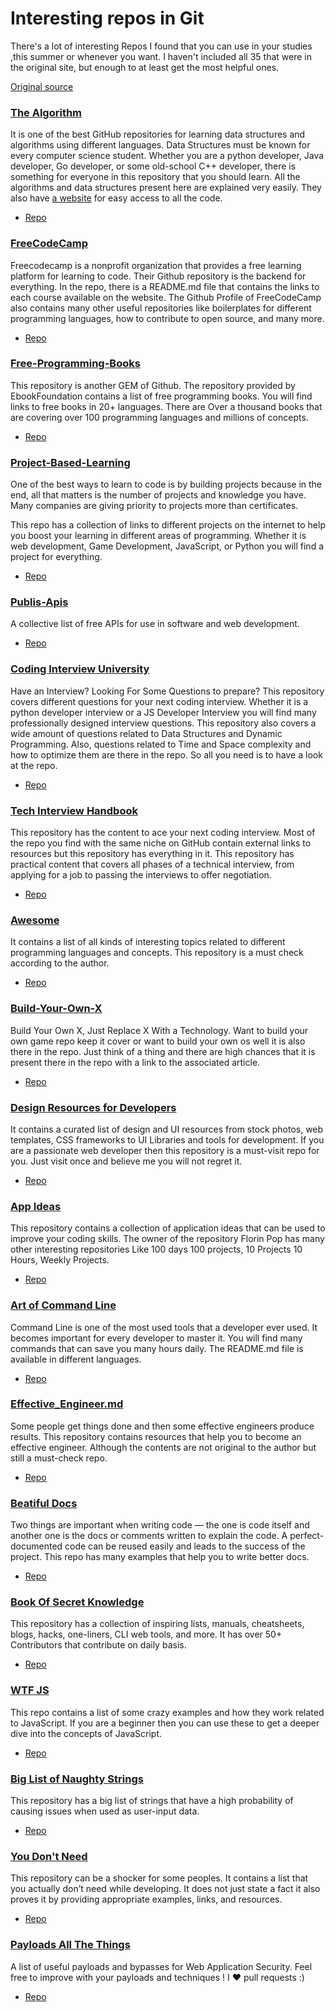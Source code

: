 # Interesting repos in Git

There's a lot of interesting Repos I found that you can use in your studies ,this summer or whenever you want. I haven't included all 35 that were in the original site, but enough to at least get the most helpful ones.

[Original source](https://medium.com/pythoneers/35-most-valuable-github-repositories-for-developers-45ab9df1af81)


### [The Algorithm](https://github.com/TheAlgorithms)
It is one of the best GitHub repositories for learning data structures and algorithms using different languages. Data Structures must be known for every computer science student. Whether you are a python developer, Java developer, Go developer, or some old-school C++ developer, there is something for everyone in this repository that you should learn. All the algorithms and data structures present here are explained very easily. They also have [a website](https://the-algorithms.com/) for easy access to all the code.
- [Repo](https://github.com/TheAlgorithms)


### [FreeCodeCamp](https://github.com/freeCodeCamp)
Freecodecamp is a nonprofit organization that provides a free learning platform for learning to code. Their Github repository is the backend for everything. In the repo, there is a README.md file that contains the links to each course available on the website. The Github Profile of FreeCodeCamp also contains many other useful repositories like boilerplates for different programming languages, how to contribute to open source, and many more.
- [Repo](https://github.com/freeCodeCamp)


### [Free-Programming-Books](https://github.com/EbookFoundation/free-programming-books)
This repository is another GEM of Github. The repository provided by EbookFoundation contains a list of free programming books. You will find links to free books in 20+ languages. There are Over a thousand books that are covering over 100 programming languages and millions of concepts.
- [Repo](https://github.com/EbookFoundation/free-programming-books)


### [Project-Based-Learning](https://github.com/practical-tutorials/project-based-learning)
One of the best ways to learn to code is by building projects because in the end, all that matters is the number of projects and knowledge you have. Many companies are giving priority to projects more than certificates.

This repo has a collection of links to different projects on the internet to help you boost your learning in different areas of programming. Whether it is web development, Game Development, JavaScript, or Python you will find a project for everything.
- [Repo](https://github.com/practical-tutorials/project-based-learning)


### [Publis-Apis](https://github.com/public-apis/public-apis)
A collective list of free APIs for use in software and web development.
- [Repo](https://github.com/public-apis/public-apis)


### [Coding Interview University](https://github.com/jwasham/coding-interview-university)
Have an Interview? Looking For Some Questions to prepare? This repository covers different questions for your next coding interview. Whether it is a python developer interview or a JS Developer Interview you will find many professionally designed interview questions. This repository also covers a wide amount of questions related to Data Structures and Dynamic Programming. Also, questions related to Time and Space complexity and how to optimize them are there in the repo. So all you need is to have a look at the repo.
- [Repo](https://github.com/jwasham/coding-interview-university)


### [Tech Interview Handbook](https://github.com/yangshun/tech-interview-handbook)
This repository has the content to ace your next coding interview. Most of the repo you find with the same niche on GitHub contain external links to resources but this repository has everything in it. This repository has practical content that covers all phases of a technical interview, from applying for a job to passing the interviews to offer negotiation.
- [Repo](https://github.com/yangshun/tech-interview-handbook)


### [Awesome](https://github.com/sindresorhus/awesome)
It contains a list of all kinds of interesting topics related to different programming languages and concepts. This repository is a must check according to the author.
- [Repo](https://github.com/sindresorhus/awesome)


### [Build-Your-Own-X](https://github.com/codecrafters-io/build-your-own-x)
Build Your Own X, Just Replace X With a Technology. Want to build your own game repo keep it cover or want to build your own os well it is also there in the repo. Just think of a thing and there are high chances that it is present there in the repo with a link to the associated article.
- [Repo](https://github.com/codecrafters-io/build-your-own-x)


### [Design Resources for Developers](https://github.com/bradtraversy/design-resources-for-developers)
It contains a curated list of design and UI resources from stock photos, web templates, CSS frameworks to UI Libraries and tools for development. If you are a passionate web developer then this repository is a must-visit repo for you. Just visit once and believe me you will not regret it.
- [Repo](https://github.com/bradtraversy/design-resources-for-developers)


### [App Ideas](https://github.com/florinpop17/app-ideas)
This repository contains a collection of application ideas that can be used to improve your coding skills. The owner of the repository Florin Pop has many other interesting repositories Like 100 days 100 projects, 10 Projects 10 Hours, Weekly Projects.
- [Repo](https://github.com/florinpop17/app-ideas)


### [Art of Command Line](https://github.com/jlevy/the-art-of-command-line)
Command Line is one of the most used tools that a developer ever used. It becomes important for every developer to master it. You will find many commands that can save you many hours daily. The README.md file is available in different languages.
- [Repo](https://github.com/jlevy/the-art-of-command-line)


### [Effective_Engineer.md](https://gist.github.com/rondy/af1dee1d28c02e9a225ae55da2674a6f)
Some people get things done and then some effective engineers produce results. This repository contains resources that help you to become an effective engineer. Although the contents are not original to the author but still a must-check repo.
- [Repo](https://gist.github.com/rondy/af1dee1d28c02e9a225ae55da2674a6f)


### [Beatiful Docs](https://github.com/matheusfelipeog/beautiful-docs)
Two things are important when writing code — the one is code itself and another one is the docs or comments written to explain the code. A perfect-documented code can be reused easily and leads to the success of the project. This repo has many examples that help you to write better docs.
- [Repo](https://github.com/matheusfelipeog/beautiful-docs)


### [Book Of Secret Knowledge](https://github.com/trimstray/the-book-of-secret-knowledge)
This repository has a collection of inspiring lists, manuals, cheatsheets, blogs, hacks, one-liners, CLI web tools, and more. It has over 50+ Contributors that contribute on daily basis.
- [Repo](https://github.com/trimstray/the-book-of-secret-knowledge)


### [WTF JS](https://github.com/denysdovhan/wtfjs)
This repo contains a list of some crazy examples and how they work related to JavaScript. If you are a beginner then you can use these to get a deeper dive into the concepts of JavaScript.
- [Repo](https://github.com/denysdovhan/wtfjs)


### [Big List of Naughty Strings](https://github.com/minimaxir/big-list-of-naughty-strings)
This repository has a big list of strings that have a high probability of causing issues when used as user-input data.
- [Repo](https://github.com/minimaxir/big-list-of-naughty-strings)


### [You Don't Need](https://github.com/you-dont-need/You-Dont-Need)
This repository can be a shocker for some peoples. It contains a list that you actually don’t need while developing. It does not just state a fact it also proves it by providing appropriate examples, links, and resources.
- [Repo](https://github.com/you-dont-need/You-Dont-Need)


### [Payloads All The Things](https://github.com/swisskyrepo/PayloadsAllTheThings)
A list of useful payloads and bypasses for Web Application Security. Feel free to improve with your payloads and techniques ! I ❤️ pull requests :)
- [Repo](https://github.com/swisskyrepo/PayloadsAllTheThings)
